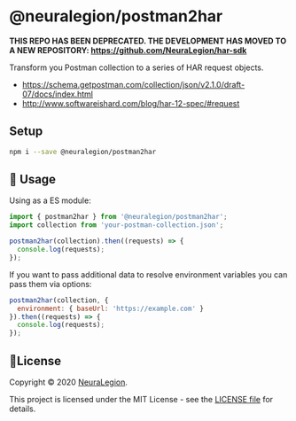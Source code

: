 # @neuralegion/postman2har

**THIS REPO HAS BEEN DEPRECATED. THE DEVELOPMENT HAS MOVED TO A NEW REPOSITORY: https://github.com/NeuraLegion/har-sdk**

Transform you Postman collection to a series of HAR request objects.

- https://schema.getpostman.com/collection/json/v2.1.0/draft-07/docs/index.html
- http://www.softwareishard.com/blog/har-12-spec/#request

## Setup

```bash
npm i --save @neuralegion/postman2har
```

## 🚀 Usage

Using as a ES module:

```js
import { postman2har } from '@neuralegion/postman2har';
import collection from 'your-postman-collection.json';

postman2har(collection).then((requests) => {
  console.log(requests);
});
```

If you want to pass additional data to resolve environment variables you can pass them via options:
```js
postman2har(collection, {
  environment: { baseUrl: 'https://example.com' }
}).then((requests) => {
  console.log(requests);
});
```

## 📝License

Copyright © 2020 [NeuraLegion](https://github.com/NeuraLegion).

This project is licensed under the MIT License - see the [LICENSE file](LICENSE) for details.
